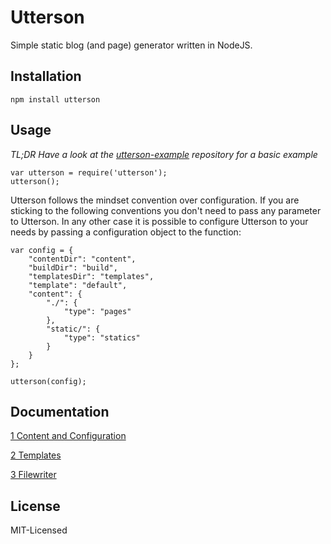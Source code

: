 # Utterson
Simple static blog (and page) generator written in NodeJS.

## Installation

```
npm install utterson
```

## Usage

*TL;DR Have a look at the [utterson-example](https://github.com/alexander-heimbuch/utterson-example) repository for a basic example*

```
var utterson = require('utterson');
utterson();
```

Utterson follows the mindset convention over configuration. If you are sticking to the following conventions you don't need to pass any parameter to Utterson. In any other case it is possible to configure Utterson to your needs by passing a configuration object to the function:

```
var config = {
    "contentDir": "content",
    "buildDir": "build",
    "templatesDir": "templates",
    "template": "default",
    "content": {
        "./": {
            "type": "pages"
        },
        "static/": {
            "type": "statics"
        }
    }
};

utterson(config);
```

## Documentation

[1 Content and Configuration](https://github.com/alexander-heimbuch/utterson/wiki/1-Content-and-Configuration)

[2 Templates](https://github.com/alexander-heimbuch/utterson/wiki/2-Templates)

[3 Filewriter](https://github.com/alexander-heimbuch/utterson/wiki/3-Filewriter)

## License
MIT-Licensed
